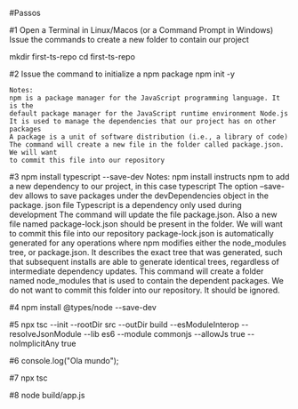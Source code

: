 #Passos 

#1 Open a Terminal in Linux/Macos (or a Command Prompt in Windows)
Issue the commands to create a new folder to contain our project

mkdir first-ts-repo
cd first-ts-repo

#2 Issue the command to initialize a npm package
npm init -y

    Notes:
    npm is a package manager for the JavaScript programming language. It is the
    default package manager for the JavaScript runtime environment Node.js
    It is used to manage the dependencies that our project has on other packages
    A package is a unit of software distribution (i.e., a library of code)
    The command will create a new file in the folder called package.json. We will want
    to commit this file into our repository

#3 npm install typescript --save-dev
    Notes:
    npm install instructs npm to add a new dependency to our project, in this case
    typescript
    The option –save-dev allows to save packages under the devDependencies object in
    the package. json file
    Typescript is a dependency only used during development
    The command will update the file package.json. Also a new file named
    package-lock.json should be present in the folder. We will want to commit this file
    into our repository
    package-lock.json is automatically generated for any operations where npm modifies
    either the node_modules tree, or package.json. It describes the exact tree that was
    generated, such that subsequent installs are able to generate identical trees, regardless
    of intermediate dependency updates.
    This command will create a folder named node_modules that is used to contain the
    dependent packages. We do not want to commit this folder into our repository. It
    should be ignored.

#4 npm install @types/node --save-dev

#5 npx tsc --init --rootDir src --outDir build --esModuleInterop --resolveJsonModule --lib es6 --module commonjs --allowJs true --noImplicitAny true 

#6 console.log("Ola mundo");

#7 npx tsc

#8 node build/app.js